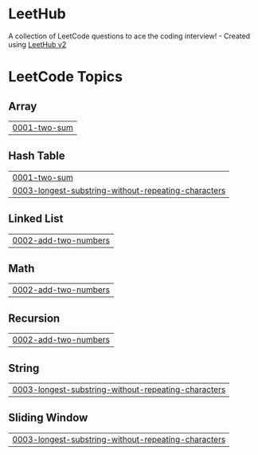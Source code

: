 # LeetHub
A collection of LeetCode questions to ace the coding interview! - Created using [LeetHub v2](https://github.com/arunbhardwaj/LeetHub-2.0)

<!---LeetCode Topics Start-->
# LeetCode Topics
## Array
|  |
| ------- |
| [0001-two-sum](https://github.com/R3353/LeetHub/tree/master/0001-two-sum) |
## Hash Table
|  |
| ------- |
| [0001-two-sum](https://github.com/R3353/LeetHub/tree/master/0001-two-sum) |
| [0003-longest-substring-without-repeating-characters](https://github.com/R3353/LeetHub/tree/master/0003-longest-substring-without-repeating-characters) |
## Linked List
|  |
| ------- |
| [0002-add-two-numbers](https://github.com/R3353/LeetHub/tree/master/0002-add-two-numbers) |
## Math
|  |
| ------- |
| [0002-add-two-numbers](https://github.com/R3353/LeetHub/tree/master/0002-add-two-numbers) |
## Recursion
|  |
| ------- |
| [0002-add-two-numbers](https://github.com/R3353/LeetHub/tree/master/0002-add-two-numbers) |
## String
|  |
| ------- |
| [0003-longest-substring-without-repeating-characters](https://github.com/R3353/LeetHub/tree/master/0003-longest-substring-without-repeating-characters) |
## Sliding Window
|  |
| ------- |
| [0003-longest-substring-without-repeating-characters](https://github.com/R3353/LeetHub/tree/master/0003-longest-substring-without-repeating-characters) |
<!---LeetCode Topics End-->